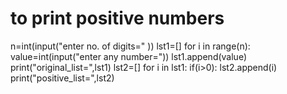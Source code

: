 # to print positive numbers
n=int(input("enter no. of digits=" ))
lst1=[]
for i in range(n):
   value=int(input("enter any number="))
   lst1.append(value)
print("original_list=",lst1)
lst2=[]
for i in lst1:
    if(i>0):
        lst2.append(i)
print("positive_list=",lst2) 
